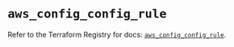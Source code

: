 # `aws_config_config_rule`

Refer to the Terraform Registry for docs: [`aws_config_config_rule`](https://registry.terraform.io/providers/hashicorp/aws/5.56.1/docs/resources/config_config_rule).
